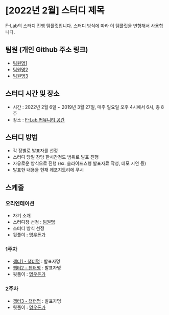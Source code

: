 # [2022년 2월] 스터디 제목

F-Lab의 스터디 진행 템플릿입니다. 스터디 방식에 따라 이 템플릿을 변형해서 사용합니다.

## 팀원 (개인 Github 주소 링크)
- [팀원명1](https://github.com/f-lab-dev)
- [팀원명2](https://github.com/f-lab-dev)
- [팀원명3](https://github.com/f-lab-dev)

## 스터디 시간 및 장소
- 시간 : 2022년 2월 6일 ~ 2019년 3월 27일, 매주 일요일 오후 4시에서 6시, 총 8주
- 장소 : [F-Lab 커뮤니티 공간](http://naver.me/FlJcBZZe)

## 스터디 방법
- 각 장별로 발표자를 선정
- 스터디 당일 장당 한시간정도 범위로 발표 진행
- 자유로운 방식으로 진행 (ex. 슬라이드쇼형 발표자료 작성, 데모 시연 등)
- 발표한 내용을 현재 레포지토리에 푸시

## 스케줄

### 오리엔테이션
- 자기 소개
- 스터디장 선정 : [팀원명](https://github.com/f-lab-dev)
- 스터디 방식 선정
- 뒷풀이 : [명우돈가](http://naver.me/FiLE2gty)
### 1주차 
- [챕터1 - 챕터명](chapter1/chapter1.md) : 발표자명
- [챕터2 - 챕터명](chapter2/chapter2.md) : 발표자명
- 뒷풀이 : [명우돈가](http://naver.me/FiLE2gty)
### 2주차
- [챕터3 - 챕터명](chapter3/chapter3.md) : 발표자명
- 뒷풀이 : [명우돈가](http://naver.me/FiLE2gty)

